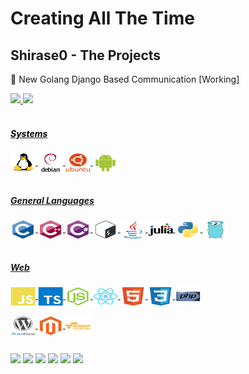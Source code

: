 # Creating All The Time

<!--
**Shirase0/Shirase0** is a ✨ _special_ ✨ repository because its `README.md` (this file) appears on your GitHub profile.

- 🌱 I’m currently learning 
- 👯 I’m looking to collaborate on Security Projects
- 💬 Ask me about ...
- 📫 How to reach me: ...
- ⚡ Fun fact: ...
-->

## Shirase0 - The Projects
  
📙 New Golang Django Based Communication [Working]

 <div style="display: inline_block">
  <a href="https://github.com/Shirase0">
  <img height="180em" src="https://github-readme-stats.vercel.app/api?username=Shirase0&show_icons=true&theme=blue-green&include_all_commits=true&count_private=true"/>
  <img height="180em" src="https://github-readme-stats.vercel.app/api/top-langs/?username=Shirase0&layout=compact&langs_count=7&theme=blue-green"/>
</div>


<div style="display: inline_block"><br>
<h5 style="color: #000000"> Systems</h5>
  <img align="center" alt="Shirase0-C" height="30" width="40" src="https://raw.githubusercontent.com/devicons/devicon/master/icons/linux/linux-original.svg">
  <img align="center" alt="Shirase0-Js" height="30" width="40" src="https://raw.githubusercontent.com/devicons/devicon/master/icons/debian/debian-original-wordmark.svg">
  <img align="center" alt="Shirase0-Csharp" height="30" width="40" src="https://raw.githubusercontent.com/devicons/devicon/master/icons/ubuntu/ubuntu-plain-wordmark.svg">
  <img align="center" alt="Shirase0-Csharp" height="30" width="40" src="https://raw.githubusercontent.com/devicons/devicon/master/icons/android/android-plain.svg">
</div>



<div style="display: inline_block"><br>
<h5>General Languages</h5>
  <img align="center" alt="Shirase0-C" height="30" width="40" src="https://raw.githubusercontent.com/devicons/devicon/master/icons/c/c-original.svg">
  <img align="center" alt="Shirase0-Js" height="30" width="40" src="https://raw.githubusercontent.com/devicons/devicon/master/icons/cplusplus/cplusplus-original.svg">
  <img align="center" alt="Shirase0-Csharp" height="30" width="40" src="https://raw.githubusercontent.com/devicons/devicon/master/icons/csharp/csharp-original.svg">
  <img align="center" alt="Shirase0-Js" height="30" width="40" src="https://raw.githubusercontent.com/devicons/devicon/master/icons/bash/bash-original.svg">
  <img align="center" alt="Shirase0-Js" height="30" width="40" src="https://raw.githubusercontent.com/devicons/devicon/master/icons/java/java-original.svg">
  <img align="center" alt="Shirase0-AWS" height="30" width="40" src="https://raw.githubusercontent.com/devicons/devicon/master/icons/julia/julia-original-wordmark.svg">
  <img align="center" alt="Shirase0-Python" height="30" width="40" src="https://raw.githubusercontent.com/devicons/devicon/master/icons/python/python-original.svg">
<img align="center" alt="Shirase0-Python" height="30" width="40" src="https://raw.githubusercontent.com/devicons/devicon/master/icons/go/go-original.svg">
</div>
  
<div style="display: inline_block"><br>
 <h5>Web</h5>
  <img align="center" alt="Shirase0-Js" height="30" width="40" src="https://raw.githubusercontent.com/devicons/devicon/master/icons/javascript/javascript-plain.svg">
  <img align="center" alt="Shirase0-Ts" height="30" width="40" src="https://raw.githubusercontent.com/devicons/devicon/master/icons/typescript/typescript-plain.svg">
  <img align="center" alt="Shirase0-Js" height="30" width="40" src="https://raw.githubusercontent.com/devicons/devicon/master/icons/nodejs/nodejs-original.svg">
  <img align="center" alt="Shirase0-React" height="30" width="40" src="https://raw.githubusercontent.com/devicons/devicon/master/icons/react/react-original.svg">
  <img align="center" alt="Shirase0-HTML" height="30" width="40" src="https://raw.githubusercontent.com/devicons/devicon/master/icons/html5/html5-original.svg">
  <img align="center" alt="Shirase0-CSS" height="30" width="40" src="https://raw.githubusercontent.com/devicons/devicon/master/icons/css3/css3-original.svg">
  <img align="center" alt="Shirase0-CSS" height="30" width="40" src="https://raw.githubusercontent.com/devicons/devicon/master/icons/php/php-original.svg">
  

</div>

  
 <div style="display: inline_block"><br> 
  <img align="center" alt="Shirase0-Js" height="30" width="40" src="https://raw.githubusercontent.com/devicons/devicon/master/icons/wordpress/wordpress-original.svg">
  <img align="center" alt="Shirase0-Ts" height="30" width="40" src="https://raw.githubusercontent.com/devicons/devicon/master/icons/magento/magento-original.svg">
  <img align="center" alt="Shirase0-AWS" height="30" width="40" src="https://raw.githubusercontent.com/devicons/devicon/master/icons/amazonwebservices/amazonwebservices-plain-wordmark.svg">
</div>
    
 
##

<div> 
  <a href="" target="_blank"><img src="https://img.shields.io/badge/YouTube-FF0000?style=for-the-badge&logo=youtube&logoColor=white" target="_blank"></a>
  <a href="" target="_blank"><img src="https://img.shields.io/badge/-Instagram-%23E4405F?style=for-the-badge&logo=instagram&logoColor=white" target="_blank"></a>
 	<a href="" target="_blank"><img src="https://img.shields.io/badge/Twitch-9146FF?style=for-the-badge&logo=twitch&logoColor=white" target="_blank"></a>
  <a href="" target="_blank"><img src="https://img.shields.io/badge/Discord-7289DA?style=for-the-badge&logo=discord&logoColor=white" target="_blank"></a> 
  <a href = ""><img src="https://img.shields.io/badge/-Gmail-%23333?style=for-the-badge&logo=gmail&logoColor=white" target="_blank"></a>
  <a href= "" target="_blank"><img src="https://img.shields.io/badge/-LinkedIn-%230077B5?style=for-the-badge&logo=linkedin&logoColor=white" target="_blank"></a> 
 
</div>
